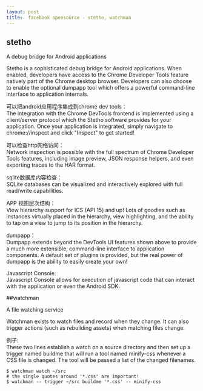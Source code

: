 ```yaml
---
layout: post
title:  facebook opensource - stetho, watchman
---
```


##  stetho

A debug bridge for Android applications

Stetho is a sophisticated debug bridge for Android applications. When enabled, developers have access to the Chrome Developer Tools feature natively part of the Chrome desktop browser. Developers can also choose to enable the optional dumpapp tool which offers a powerful command-line interface to application internals.

可以把android应用程序集成到chrome dev tools： \
The integration with the Chrome DevTools frontend is implemented using a client/server protocol which the Stetho software provides for your application. Once your application is integrated, simply navigate to chrome://inspect and click "Inspect" to get started!

可以检查http网络访问： \
Network inspection is possible with the full spectrum of Chrome Developer Tools features, including image preview, JSON response helpers, and even exporting traces to the HAR format.
   
sqlite数据库内容检查：\
SQLite databases can be visualized and interactively explored with full read/write capabilities.

APP 视图层次结构：\
View hierarchy support for ICS (API 15) and up! Lots of goodies such as instances virtually placed in the hierarchy, view highlighting, and the ability to tap on a view to jump to its position in the hierarchy.

dumpapp：\
Dumpapp extends beyond the DevTools UI features shown above to provide a much more extensible, command-line interface to application components. A default set of plugins is provided, but the real power of dumpapp is the ability to easily create your own!

Javascript Console: \
Javascript Console allows for execution of javascript code that can interact with the application or even the Android SDK.

##watchman

A file watching service

Watchman exists to watch files and record when they change. It can also trigger actions (such as rebuilding assets) when matching files change.

例子: \
These two lines establish a watch on a source directory and then set up a trigger named buildme that will run a tool named minify-css whenever a CSS file is changed. The tool will be passed a list of the changed filenames.
```
$ watchman watch ~/src
# the single quotes around '*.css' are important!
$ watchman -- trigger ~/src buildme '*.css' -- minify-css
```
